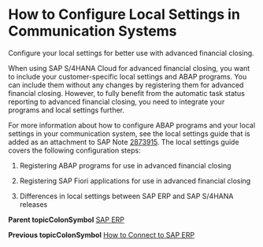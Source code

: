 <!-- copy3e2c737ec88242049f29fd5ca16630f6 -->

# How to Configure Local Settings in Communication Systems

Configure your local settings for better use with advanced financial closing.

When using SAP S/4HANA Cloud for advanced financial closing, you want to include your customer-specific local settings and ABAP programs. You can include them without any changes by registering them for advanced financial closing. However, to fully benefit from the automatic task status reporting to advanced financial closing, you need to integrate your programs and local settings further.

For more information about how to configure ABAP programs and your local settings in your communication system, see the local settings guide that is added as an attachment to SAP Note [2873915](https://launchpad.support.sap.com/#/notes/2873915). The local settings guide covers the following configuration steps:

1.  Registering ABAP programs for use in advanced financial closing

2.  Registering SAP Fiori applications for use in advanced financial closing

3.  Differences in local settings between SAP ERP and SAP S/4HANA releases


**Parent topicColonSymbol** [SAP ERP](SAP_ERP_7b85121.md "Perform the following steps to connect SAP S/4HANA Cloud for advanced financial closing to your SAP ERP system. Perform the last step only if it applies to your use case.")

**Previous topicColonSymbol** [How to Connect to SAP ERP](How_to_Connect_to_SAP_ERP_e11be48.md "Connect to your SAP ERP system to retrieve information about organizational units, the factory calendar, and so on.")

